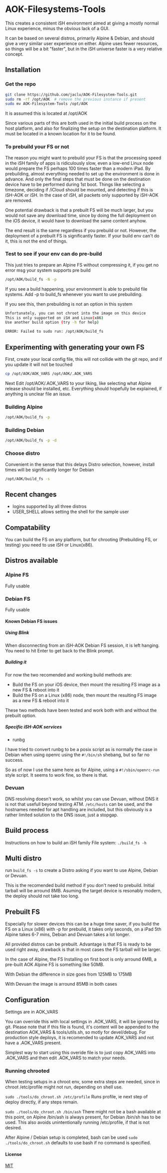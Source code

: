 # AOK-Filesystems-Tools

This creates a consistent iSH environment aimed at giving a mostly normal Linux experience, minus the obvious lack of a GUI.

It can be based on several distros, primarily Alpine & Debian, and should give a very similar user experience on either.
Alpine uses fewer resources, so things will be a bit "faster", but in the iSH universe faster is a very relative concept.

## Installation

### Get the repo

```bash
git clone https://github.com/jaclu/AOK-Filesystem-Tools.git 
sudo rm -rf /opt/AOK  # remove the previous instance if present
sudo mv AOK-Filesystem-Tools /opt/AOK
```

It is assumed this is located at /opt/AOK

Since various parts of this are both used in the initial build process on the host platform, 
and also for finalizing the setup on the destination platform. 
It must be located in a known location for it to be found.

### To prebuild your FS or not

The reason you might want to prebuild your FS is that the processing speed in the iSH family of apps is ridiculously slow,
even a low-end Linux node would prepare the FS perhaps 100 times faster than a modern iPad.
By prebuilding, almost everything needed to set up the environment is done in advance. And only the final steps that must be done on the destination device have to be performed during 1st boot. Things like selecting a timezone, deciding if /iCloud should be mounted, and detecting if this is iSH-AOK or iSH. In the case of iSH, all packets only supported by iSH-AOK are removed.

One potential drawback is that a prebuilt FS will be much larger, but you would not save any download time, since by doing the full deployment on the iOS device, it would have to download the same content anyhow.

The end result is the same regardless if you prebuild or not. 
However, the deployment of a prebuilt FS is significantly faster. 
If your build env can't do it, this is not the end of things. 

### Test to see if your env can do pre-build

This just tries to prepare an Alpine FS without compressing it, if you get no error msg your system supports pre build

```bash
/opt/AOK/build_fs -N -p
```

If you see a build happening, your environment is able to prebuild file systems. 
Add -p to build_fs whenever you want to use prebuilding.

If you see this, then prebuilding is not an option in this system

```bash
Unfortunately, you can not chroot into the image on this device
This is only supported on iSH and Linux(x86)
Use another build option (try -h for help)

ERROR: Failed to sudo run: /opt/AOK/build_fs
```

## Experimenting with generating your own FS

First, create your local config file, this will not collide with the git repo, and if you update it will not be touched

```bash
cp /opt/AOK/AOK_VARS /opt/AOK/.AOK_VARS
```

Next Edit /opt/AOK/.AOK_VARS to your liking,  like selecting what Alpine release should be installed, etc. 
Everything should hopefully be explained, if anything is unclear file an issue.

### Building Alpine

```bash
/opt/AOK/build_fs -p
```

### Building Debian

```bash
/opt/AOK/build_fs -p -d
```

### Choose distro

Convenient in the sense that this delays Distro selection, however, install times will be significantly longer for Debian
```bash
/opt/AOK/build_fs -s
```

## Recent changes

- logins supported by all three distros
- USER_SHELL allows setting the shell for the sample user

## Compatability

You can build the FS on any platform, but for chrooting (Prebuilding FS,
or testing) you need to use iSH or Linux(x86).

## Distros available

### Alpine FS

Fully usable

### Debian FS

Fully usable

#### Known Debian FS issues

##### Using Blink

When disconnecting from an iSH-AOK Debian FS session, it is left hanging.
You need to hit Enter to get back to the Blink prompt.

##### Building it

For now the two recomended and working build methods are:

- Build the FS on your iOS device, then mount the resulting FS image as a new FS & reboot into it
- Build the FS on a Linux (x86) node, then mount the resulting FS image as a new FS & reboot into it

These two methods have been tested and work both with and without the prebuilt option.

##### Specific iSH-AOK services

- runbg

I have tried to convert runbg to be a posix script
as is normally the case in Debian when using openrc
using the `#!/bin/sh` shebang, but so far no success.

So as of now I use the same here as for Alpine,
using a `#!/sbin/openrc-run` style script.
It seems to work fine, so there is that.

### Devuan

DNS resolving doesn't work, so whilst you can use Devuan,
without DNS it is not that usefull beyond testing ATM.
`/etc/hosts` can be used, and the hostnames needed for apt handling are
included, but this obviously is a rather limited solution to the DNS
issue, just a stopgap.

## Build process

Instructions on how to build an iSH family File system: `./build_fs -h`

## Multi distro

run `build_fs -s` to create a Distro asking if you want to use Alpine,
Debian or Devuan.

This is the recomended build method if you don't need to prebuild.
Initial tarball will be arround 8MB. Asuming the target device is
resonably modern, the deploy should not take too long.

## Prebuilt FS

Especially for slower devices this can be a huge time saver, if you build
the FS on a Linux (x86) with -p for prebuild, it takes only seconds, on a
iPad 5th Alpine takes 6-7 mins, Debian and Devuan takes a lot longer.

All provided distros can be prebuilt. Advantage is that FS is ready
to be used right away, drawback is that in most cases the FS tarball
 will be larger.

In the case of Alpine, the FS Installing on first boot is only
arround 6MB, a pre-built AOK Alpine FS is something like 50MB.

With Debian the difference in size goes from 125MB to 175MB

With Devuan the image is arround 85MB in both cases

## Configuration

Settings are in AOK_VARS

You can override this with local settings in .AOK_VARS, it will be
ignored by git. Please note that if this file is found,
it's content will be appended to the destination AOK_VARS & tools/utils.sh,
so motly for devel/debug. For production style deploys, it is recomended
to update AOK_VARS and not have a .AOK_VARS present.

Simplest way to start using this overide file is to just copy AOK_VARS
into .AOK_VARS and then edit .AOK_VARS to match your needs.

### Running chrooted

When testing setups in a chroot env, some extra steps are needed,
since in chroot /etc/profile might not run, depending on shell use.

`sudo ./tools/do_chroot.sh /etc/profile`  Runs profile, ie next step of
deploy directly, if any steps remain.

`sudo ./tools/do_chroot.sh /bin/ash`  There might not be a bash available
at this point, on Alpine /bin/ash is always present, for Debian /bin/sh
has to be used. This also avoids unintentionally running /etc/profile,
if that is not desired.

After Alpine / Debian setup is completed, bash can be used
`sudo ./tools/do_chroot.sh` defaults to use bash if no command is specified.

#### License

[MIT](LICENSE)
